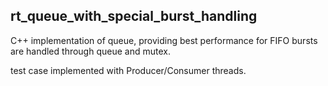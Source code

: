 rt_queue_with_special_burst_handling
------------------------------------
C++ implementation of queue, providing best performance for FIFO
bursts are handled through queue and mutex.

test case implemented with Producer/Consumer threads.
